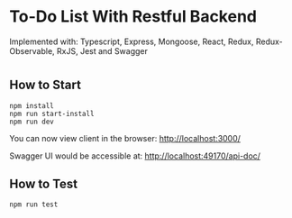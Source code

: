 # To-Do List With Restful Backend

Implemented with:
Typescript, Express, Mongoose, React, Redux, Redux-Observable, RxJS, Jest and Swagger

#

## How to Start

```
npm install
npm run start-install
npm run dev
```

You can now view client in the browser: [http://localhost:3000/](http://localhost:3000/)

Swagger UI would be accessible at: [http://localhost:49170/api-doc/](http://localhost:49170/api-doc/)

## How to Test

```
npm run test
```
